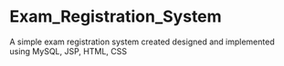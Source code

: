 # Exam_Registration_System
A simple exam registration system created designed and implemented using MySQL, JSP, HTML, CSS
